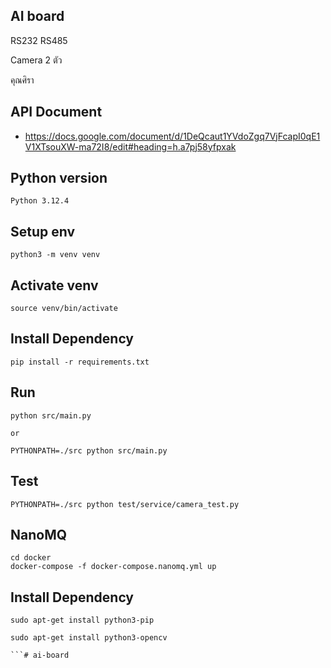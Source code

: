 ## AI board

RS232
RS485

Camera 2 ตัว

คุณศิรา

## API Document
- https://docs.google.com/document/d/1DeQcaut1YVdoZgq7VjFcapI0qE1V1XTsouXW-ma72I8/edit#heading=h.a7pj58yfpxak


## Python version
```
Python 3.12.4
```

## Setup env
```
python3 -m venv venv
```

## Activate venv
```
source venv/bin/activate
```

## Install Dependency
```
pip install -r requirements.txt
```

## Run
```
python src/main.py

or

PYTHONPATH=./src python src/main.py
```

## Test
```
PYTHONPATH=./src python test/service/camera_test.py
```

## NanoMQ
```
cd docker
docker-compose -f docker-compose.nanomq.yml up
```

## Install Dependency
```
sudo apt-get install python3-pip

sudo apt-get install python3-opencv

```# ai-board
